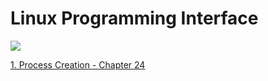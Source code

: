 # Linux Programming Interface

![](http://man7.org/tlpi/cover/TLPI-front-cover.png)

[1. Process Creation - Chapter 24]()
